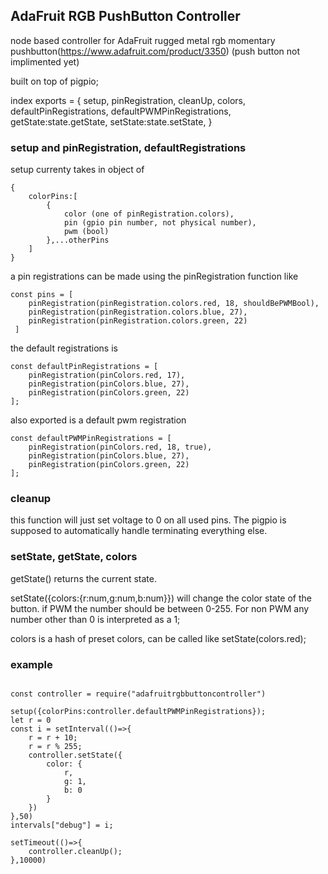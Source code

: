 ## AdaFruit RGB PushButton Controller
node based controller for AdaFruit rugged metal rgb momentary pushbutton(https://www.adafruit.com/product/3350) (push button not implimented yet)

built on top of pigpio;



index exports = {
    setup,
    pinRegistration,
    cleanUp,
    colors,
    defaultPinRegistrations,
    defaultPWMPinRegistrations,
    getState:state.getState,
    setState:state.setState,
}


### setup and pinRegistration, defaultRegistrations

setup currenty takes in object of 
```
{
    colorPins:[
        {
            color (one of pinRegistration.colors),
            pin (gpio pin number, not physical number),
            pwm (bool)
        },...otherPins
    ]
}
```

a pin registrations can be made using the pinRegistration function like

```
const pins = [
    pinRegistration(pinRegistration.colors.red, 18, shouldBePWMBool),
    pinRegistration(pinRegistration.colors.blue, 27),
    pinRegistration(pinRegistration.colors.green, 22)
 ]
```

the default registrations is
```
const defaultPinRegistrations = [
    pinRegistration(pinColors.red, 17),
    pinRegistration(pinColors.blue, 27),
    pinRegistration(pinColors.green, 22)
];
```

also exported is a default pwm registration

```
const defaultPWMPinRegistrations = [
    pinRegistration(pinColors.red, 18, true),
    pinRegistration(pinColors.blue, 27),
    pinRegistration(pinColors.green, 22)
];
```

### cleanup

this function will just set voltage to 0 on all used pins. The pigpio is supposed to automatically handle terminating everything else.

### setState, getState, colors

getState() returns the current state.

setState({colors:{r:num,g:num,b:num}}) will change the color state of the button. if PWM the number should be between 0-255. For non PWM any number other than 0 is interpreted as a 1;

colors is a hash of preset colors, can be called like setState(colors.red);

### example

```

const controller = require("adafruitrgbbuttoncontroller")

setup({colorPins:controller.defaultPWMPinRegistrations});
let r = 0
const i = setInterval(()=>{
    r = r + 10;
    r = r % 255;
    controller.setState({
        color: {
            r,
            g: 1,
            b: 0
        }
    })
},50)
intervals["debug"] = i;

setTimeout(()=>{
    controller.cleanUp();
},10000)
```